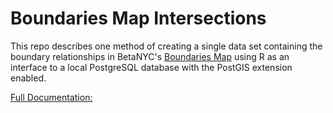 # Boundaries Map Intersections

This repo describes one method of creating a single data set [](./nyc_boundary_intersections.csv`) containing the boundary relationships in BetaNYC's [Boundaries Map](https://boundaries.beta.nyc/?) using R as an interface to a local PostgreSQL database with the PostGIS extension enabled. 

[Full Documentation: ](./boundaries-map.intersections.md)